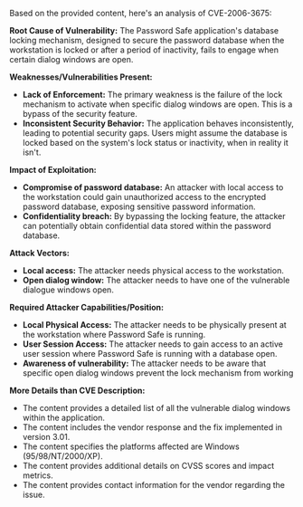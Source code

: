 Based on the provided content, here's an analysis of CVE-2006-3675:

**Root Cause of Vulnerability:**
The Password Safe application's database locking mechanism, designed to secure the password database when the workstation is locked or after a period of inactivity, fails to engage when certain dialog windows are open.

**Weaknesses/Vulnerabilities Present:**
- **Lack of Enforcement:** The primary weakness is the failure of the lock mechanism to activate when specific dialog windows are open. This is a bypass of the security feature.
- **Inconsistent Security Behavior:** The application behaves inconsistently, leading to potential security gaps. Users might assume the database is locked based on the system's lock status or inactivity, when in reality it isn't.

**Impact of Exploitation:**
- **Compromise of password database:**  An attacker with local access to the workstation could gain unauthorized access to the encrypted password database, exposing sensitive password information.
- **Confidentiality breach:** By bypassing the locking feature, the attacker can potentially obtain confidential data stored within the password database.

**Attack Vectors:**
- **Local access:** The attacker needs physical access to the workstation.
- **Open dialog window:** The attacker needs to have one of the vulnerable dialogue windows open.

**Required Attacker Capabilities/Position:**
- **Local Physical Access:** The attacker needs to be physically present at the workstation where Password Safe is running.
- **User Session Access:** The attacker needs to gain access to an active user session where Password Safe is running with a database open.
- **Awareness of vulnerability:** The attacker needs to be aware that specific open dialog windows prevent the lock mechanism from working

**More Details than CVE Description:**
- The content provides a detailed list of all the vulnerable dialog windows within the application.
- The content includes the vendor response and the fix implemented in version 3.01.
- The content specifies the platforms affected are Windows (95/98/NT/2000/XP).
- The content provides additional details on CVSS scores and impact metrics.
- The content provides contact information for the vendor regarding the issue.